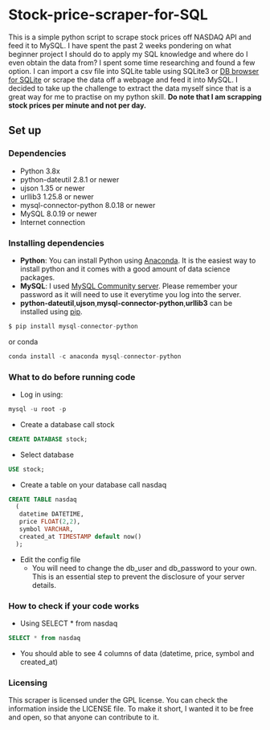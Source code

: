 # Stock-price-scraper-for-SQL
This is a simple python script to scrape stock prices off NASDAQ API and feed it to MySQL. I have spent the past 2 weeks pondering on what beginner project I should do to apply my SQL knowledge and where do I even obtain the data from? I spent some time researching and found a few option. I can import a csv file into SQLite table using SQLite3 or [DB browser for SQLite](https://sqlitebrowser.org/) or scrape the data off a webpage and feed it into MySQL. I decided to take up the challenge to extract the data myself since that is a great way for me to practise on my python skill. **Do note that I am scrapping stock prices per minute and not per day.**

## Set up 
### Dependencies 
- Python 3.8x
- python-dateutil 2.8.1 or newer
- ujson 1.35 or newer
- urllib3 1.25.8 or newer
- mysql-connector-python 8.0.18 or newer
- MySQL 8.0.19 or newer
- Internet connection

### Installing dependencies 
- **Python**: You can install Python using [Anaconda](https://www.anaconda.com/distribution/). It is the easiest way to install python and it comes with a good amount of data science packages.
- **MySQL**: I used [MySQL Community server](https://dev.mysql.com/downloads/mysql/). Please remember your password as it will need to use it everytime you log into the server. 
- **python-dateutil**,**ujson**,**mysql-connector-python**,**urllib3** can be installed using [pip](https://pypi.org/project/pip/).  
```py
$ pip install mysql-connector-python
```
or conda
```py
conda install -c anaconda mysql-connector-python
```
### What to do before running code
- Log in using:
```sql
mysql -u root -p
```
- Create a database call stock
```sql
CREATE DATABASE stock;
```
- Select database
```sql
USE stock;
```
- Create a table on your database call nasdaq
```sql
CREATE TABLE nasdaq
  (
   datetime DATETIME,
   price FLOAT(2,2),
   symbol VARCHAR,
   created_at TIMESTAMP default now()
  );
```
- Edit the config file
  - You will need to change the db_user and db_password to your own. This is an essential step to prevent the disclosure of your server details.

### How to check if your code works
- Using SELECT * from nasdaq
```sql
SELECT * from nasdaq
```
 * You should able to see 4 columns of data (datetime, price, symbol and created_at)


### Licensing 
This scraper is licensed under the GPL license. You can check the information inside the LICENSE file. To make it short, I wanted it to be free and open, so that anyone can contribute to it.
